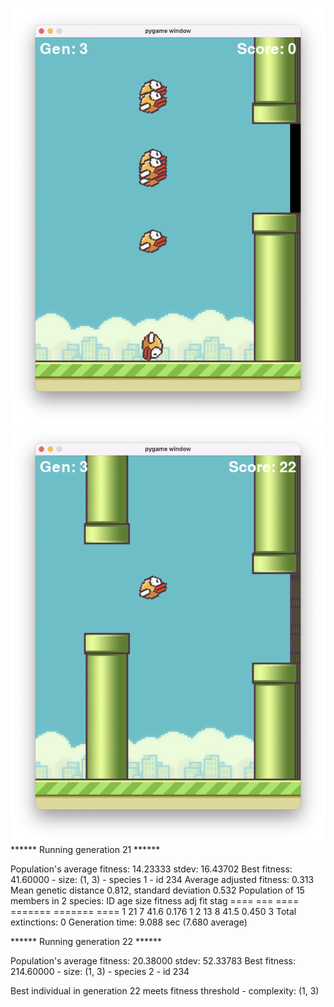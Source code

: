 
![many.png](pictures%2Fmany.png) 
![winner.png](pictures%2Fwinner.png)
****** Running generation 21 ****** 

Population's average fitness: 14.23333 stdev: 16.43702
Best fitness: 41.60000 - size: (1, 3) - species 1 - id 234
Average adjusted fitness: 0.313
Mean genetic distance 0.812, standard deviation 0.532
Population of 15 members in 2 species:
   ID   age  size  fitness  adj fit  stag
  ====  ===  ====  =======  =======  ====
     1   21     7     41.6    0.176     1
     2   13     8     41.5    0.450     3
Total extinctions: 0
Generation time: 9.088 sec (7.680 average)

 ****** Running generation 22 ****** 

Population's average fitness: 20.38000 stdev: 52.33783
Best fitness: 214.60000 - size: (1, 3) - species 2 - id 234

Best individual in generation 22 meets fitness threshold - complexity: (1, 3)
